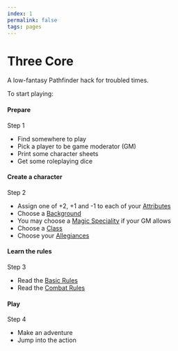 ```yaml
---
index: 1
permalink: false
tags: pages
---
```

# Three Core

A low-fantasy Pathfinder hack for troubled times.

To start playing:

<section class="summaries">

<section class="summary">

#### Prepare

Step 1

  + Find somewhere to play
  + Pick a player to be game moderator (GM)
  + Print some character sheets
  + Get some roleplaying dice

</section>

<section class="summary">

#### Create a character

Step 2

  + Assign one of +2, +1 and -1 to each of your [Attributes](section/characters/attributes.md)
  + Choose a [Background](section/backgrounds/backgrounds.md)
  + You may choose a [Magic Speciality](section/backgrounds/magic.md) if your GM allows
  + Choose a [Class](section/classes/classes.md)
  + Choose your [Allegiances](section/characters/allegiances.md)

</section>

<section class="summary">

#### Learn the rules

Step 3

  + Read the [Basic Rules](section/rules/basic-rules.md)
  + Read the [Combat Rules](section/combat/combat.md)

</section>

<section class="summary">

#### Play

Step 4

  + Make an adventure
  + Jump into the action

</section>

</section>
